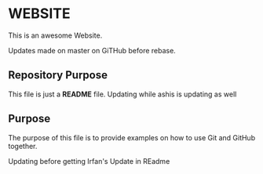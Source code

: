 # WEBSITE
This is an awesome Website.

Updates made on master on GiTHub before rebase.

## Repository Purpose

This file is just a __README__ file.
Updating while ashis is updating as well
## Purpose
The purpose of this file is to provide examples
on how to use Git and GitHub together.

Updating before getting Irfan's Update in REadme
